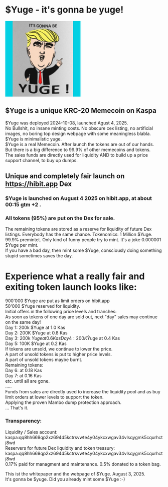 # $Yuge - it's gonna be yuge!

<img src="https://raw.githubusercontent.com/Mambo-Token/MamboLaunchPad/refs/heads/main/logos/YUGE-Logo400x.jpg" width="240" height="240">

## $Yuge is a unique KRC-20 Memecoin on Kaspa
$Yuge was deployed 2024-10-08, launched Agust 4, 2025.   
No Bullshit, no insane minting costs. No obscure cex listing, no artificial images, no boring top design webpage with some meaningless blabla.  
$Yuge is minimalistic yuge.  
$Yuge is a real Memecoin. After launch the tokens are out of our hands.  
But there is a big difference to 99.9% of other memecoins and tokens.  
The sales funds are directly used for liquidity AND to build up a price support channel, to buy up dumps.  

## Unique and completely fair launch on https://hibit.app Dex

### $Yuge is launched on August 4 2025 on hibit.app, at about 00:15 gtm +2 .

### All tokens (95%) are put on the Dex for sale.
The remaining tokens are stored as a reserve for liquidity of future Dex listings.
Everybody has the same chance.
Tokenomics: 1 Million $Yuge. 99.9% premintet.
Only kind of funny people try to mint. It's a joke 0.000001 $Yuge per mint.   
If you have a bad day, then mint some $Yuge, consciously doing something stupid sometimes saves the day.  

# Experience what a really fair and exiting token launch looks like:  
900'000 $Yuge are put as limit orders on hibit.app  
50'000 $Yuge reserved for liquidity.  
Initial offers in the following price levels and tranches:  
As soon as tokens of one day are sold out, next "day" sales may continue on the same day!  
Day 1: 200k $Yuge at 1.0 Kas  
Day 2: 200K $Yuge at 0.8 Kas  
Day 3: 200k $Yuge at 0.6 Kas  
Day 4: 200K ̈́$Yuge at 0.4 Kas  
Day 5: 100K $Yuge at 0.2 Kas  
If tokens are unsold, we continue to lower the price.  
A part of unsold tokens is put to higher price levels.  
A part of unsold tokens maybe burnt.  
Remaining tokens:  
Day 6: at 0.18 Kas  
Day 7: at 0.16 Kas  
etc.  until all are gone.  
.....  
Funds from sales are directly used to increase the liquidity pool and as buy limit orders at lower levels to support the token.  
Applying the proven Mambo dump protection approach.  
...
That's it.  

### Transparency:
Liquidity / Sales account: kaspa:qq8hh669qp2xz694d5kctrsvwte4y04ykcxwgav34vlsqygmk5cqurhctj8wd  
Reservers for future Dex liquidity and token treasury:  
kaspa:qq8hh669qp2xz694d5kctrsvwte4y04ykcxwgav34vlsqygmk5cqurhctj8wd  
0.17% paid for managment and maintenance.
0.5% donated to a token bag.

This ist the whitepaper and the webpage of $Yuge. August 3, 2025.  
It's gonna be $yuge. 
Did you already mint some $Yuge :-)  

